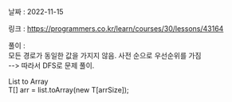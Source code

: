 날짜 : 2022-11-15  

링크 : https://programmers.co.kr/learn/courses/30/lessons/43164  

풀이 :  
모든 경로가 동일한 값을 가지지 않음. 사전 순으로 우선순위를 가짐  
--> 따라서 DFS로 문제 풀이.  
  
List to Array  
T[] arr = list.toArray(new T[arrSize]);

